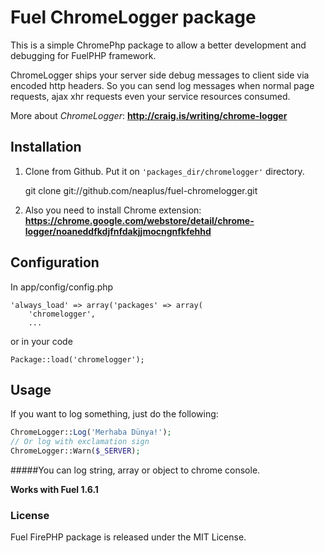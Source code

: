 # Fuel ChromeLogger package

This is a simple ChromePhp package to allow a better development and debugging for FuelPHP framework.

ChromeLogger ships your server side debug messages to client side via encoded http headers. So you can send log messages when normal page requests, ajax xhr requests even your service resources consumed.

More about *ChromeLogger*: **http://craig.is/writing/chrome-logger**


## Installation

1. Clone from Github. Put it on `'packages_dir/chromelogger'` directory.

	git clone git://github.com/neaplus/fuel-chromelogger.git

2. Also you need to install Chrome extension: **https://chrome.google.com/webstore/detail/chrome-logger/noaneddfkdjfnfdakjjmocngnfkfehhd**


## Configuration

In app/config/config.php

	'always_load' => array('packages' => array(
		'chromelogger',
		...

or in your code

	Package::load('chromelogger');


## Usage

If you want to log something, just do the following:

```php
ChromeLogger::Log('Merhaba Dünya!');
// Or log with exclamation sign
ChromeLogger::Warn($_SERVER);
```

#####You can log string, array or object to chrome console.

**Works with Fuel 1.6.1**


### License

Fuel FirePHP package is released under the MIT License.